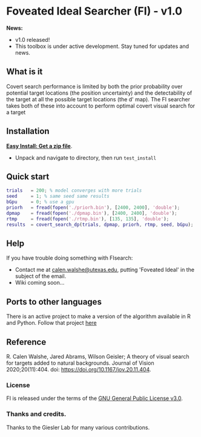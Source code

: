 # Foveated Ideal Searcher (FI) - v1.0

**News:** 
- v1.0 released!
- This toolbox is under active development. Stay tuned for updates and news.

## What is it

Covert search performance is limited by both the prior probability over potential target locations (the position uncertainty) and the detectability of the target at all the possible target locations (the d' map). The FI searcher takes both of these into account to perform optimal covert visual search for a target

## Installation

[**Easy Install: Get a zip file**](https://github.com/calenwalshe/FIsearch/blob/main/archive/master.zip).
- Unpack and navigate to directory, then run `test_install`

## Quick start

```Matlab
trials   = 200; % model converges with more trials
seed     = 1; % same seed same results
bGpu     = 0; % use a gpu
priorh   = fread(fopen('./priorh.bin'), [2400, 2400], 'double');
dpmap    = fread(fopen('./dpmap.bin'), [2400, 2400], 'double');
rtmp     = fread(fopen('./rtmp.bin'), [135, 135], 'double');
results  = covert_search_dp(trials, dpmap, priorh, rtmp, seed, bGpu);
```

## Help

If you have trouble doing something with FIsearch:

- Contact me at <calen.walshe@utexas.edu>, putting 'Foveated Ideal' in the subject of the email.
- Wiki coming soon...

## Ports to other languages

There is an active project to make a version of the algorithm available in R and Python. Follow that project [here](https://github.com/calenwalshe/visual_search_fast)

## Reference

R. Calen Walshe, Jared Abrams, Wilson Geisler; A theory of visual search for targets added to natural backgrounds. Journal of Vision 2020;20(11):404. doi: https://doi.org/10.1167/jov.20.11.404.

### License

FI is released under the terms of the [GNU General Public License v3.0](https://github.com/calenwalshe/FIsearch/blob/master/LICENSE.txt).

### Thanks and credits.

Thanks to the Giesler Lab for many various contributions. 

